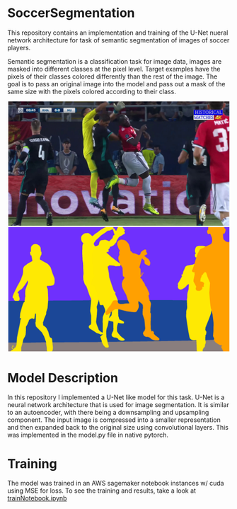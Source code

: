 # SoccerSegmentation

This repository contains an implementation and training of the U-Net nueral network architecture for task of semantic segmentation of images of soccer players. 

Semantic segmentation is a classification task for image data, images are masked into different classes at the pixel level. Target examples have the pixels of their classes colored differently than the rest of the image. The goal is to pass an original image into the model and pass out a mask of the same size with the pixels colored according to their class.


<div style="text-align: center;">
    <img src="Data/originalTest/Frame%201%20%20(4).jpg" alt="original" width="500" /> 
    <img src="Data/segmentationTest/Frame%201%20%20(4).jpg___fuse.png" alt="original" width="500" /> 
</div>


# Model Description

In this repository I implemented a U-Net like model for this task. U-Net is a neural network architecture that is used for image segmentation. It is similar to an autoencoder, with there being a downsampling and upsampling component. The input image is compressed into a smaller representation and then expanded back to the original size using convolutional layers. This was implemented in the model.py file in native pytorch.

# Training

The model was trained in an AWS sagemaker notebook instances w/ cuda using MSE for loss. To see the training and results, take a look at [trainNotebook.ipynb](trainNotebook.ipynb)



